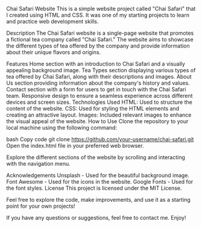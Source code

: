 Chai Safari Website
This is a simple website project called "Chai Safari" that I created using HTML and CSS. It was one of my starting projects to learn and practice web development skills.

Description
The Chai Safari website is a single-page website that promotes a fictional tea company called "Chai Safari." The website aims to showcase the different types of tea offered by the company and provide information about their unique flavors and origins.

Features
Home section with an introduction to Chai Safari and a visually appealing background image.
Tea Types section displaying various types of tea offered by Chai Safari, along with their descriptions and images.
About Us section providing information about the company's history and values.
Contact section with a form for users to get in touch with the Chai Safari team.
Responsive design to ensure a seamless experience across different devices and screen sizes.
Technologies Used
HTML: Used to structure the content of the website.
CSS: Used for styling the HTML elements and creating an attractive layout.
Images: Included relevant images to enhance the visual appeal of the website.
How to Use
Clone the repository to your local machine using the following command:

bash
Copy code
git clone https://github.com/your-username/chai-safari.git
Open the index.html file in your preferred web browser.

Explore the different sections of the website by scrolling and interacting with the navigation menu.

Acknowledgements
Unsplash - Used for the beautiful background image.
Font Awesome - Used for the icons in the website.
Google Fonts - Used for the font styles.
License
This project is licensed under the MIT License.

Feel free to explore the code, make improvements, and use it as a starting point for your own projects!

If you have any questions or suggestions, feel free to contact me. Enjoy!
